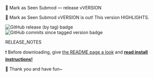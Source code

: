 <!--
This document is a release template; do not include these comments into release
body as they only serve to explain what is what.

Replace the following placeholders:
  VERSION: version tag without leading v (like "1.2.3", not v"1.2.3".)
  HIGHLIGHTS: short highlights of this release, lowercase and without trailing
    dot (like "includes new content", not "Includes new content.".)
  RELEASE_NOTES: full list of release notes with items in the following form:
    * COMMIT_DESCRIPTION &mdash; COMMIT_HASH
-->

<!--Release title-->
👀 Mark as Seen Submod — release vVERSION

<!--Release body-->
🥳 Mark as Seen Submod vVERSION is out! This version HIGHLIGHTS.

![GitHub release (by tag) badge](https://img.shields.io/github/downloads/friends-of-monika/mas-mark-as-seen/VERSION/total) ![GitHub commits since tagged version badge](https://img.shields.io/github/commits-since/friends-of-monika/mas-mark-as-seen/VERSION)

RELEASE_NOTES

❗ Before downloading, give [the README page a look](https://github.com/Friends-of-Monika/mas-mark-as-seen#readme) and [**read install instructions!**](https://github.com/Friends-of-Monika/mas-mark-as-seen#-how-do-i-install-it)

🎉 Thank you and have fun~